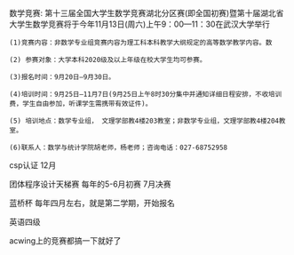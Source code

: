 数学竞赛:
    第十三届全国大学生数学竞赛湖北分区赛(即全国初赛)暨第十届湖北省大学生数学竞赛将于今年11月13日(周六)上午9：00—11：30在武汉大学举行

    (1)竞赛内容：非数学专业组竞赛内容为理工科本科教学大纲规定的高等数学教学内容。数

    (2) 参赛对象：大学本科2020级及以上年级在校大学生均可参赛。

    (3)报名时间：9月20日—9月30日。

    (4)培训时间：9月25日—11月7日(9月25日上午8时30分集中并通知详细日程安排，不收培训费，学生自由参加，听课学生需携带有效证件)。

    (5) 培训地点：数学专业组， 文理学部教4楼203教室；非数学专业组，文理学部教4楼204教室。

    (6)联系人：数学与统计学院胡老师，杨老师；咨询电话：027-68752958




csp认证 12月

团体程序设计天梯赛 每年的5-6月初赛 7月决赛

蓝桥杯 每年四月左右，就是第二学期，开始报名

英语四级

acwing上的竞赛都搞一下就好了


